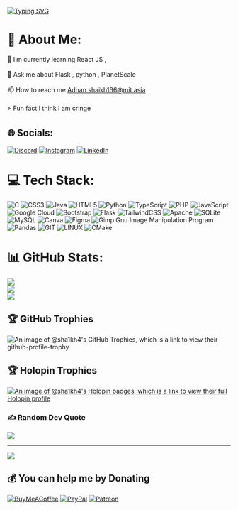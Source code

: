 [![Typing SVG](https://readme-typing-svg.demolab.com?font=Fira+Code&pause=1000&width=435&lines=Hello+Everyone+...;I+am+Shaikh+Adnan)](https://git.io/typing-svg)
# 💫 About Me:
🌱 I’m currently learning React JS ,<br><br>💬 Ask me about Flask , python , PlanetScale<br><br>📫 How to reach me Adnan.shaikh166@mit.asia<br><br>⚡ Fun fact I think I am cringe


## 🌐 Socials:
[![Discord](https://img.shields.io/badge/Discord-%237289DA.svg?logo=discord&logoColor=white)](https://discord.gg/skad4l) [![Instagram](https://img.shields.io/badge/Instagram-%23E4405F.svg?logo=Instagram&logoColor=white)](https://instagram.com/_sk.adnan_) [![LinkedIn](https://img.shields.io/badge/LinkedIn-%230077B5.svg?logo=linkedin&logoColor=white)](https://linkedin.com/in/sha1kh4) 

# 💻 Tech Stack:
![C](https://img.shields.io/badge/c-%2300599C.svg?style=flat&logo=c&logoColor=white) ![CSS3](https://img.shields.io/badge/css3-%231572B6.svg?style=flat&logo=css3&logoColor=white) ![Java](https://img.shields.io/badge/java-%23ED8B00.svg?style=flat&logo=java&logoColor=white) ![HTML5](https://img.shields.io/badge/html5-%23E34F26.svg?style=flat&logo=html5&logoColor=white) ![Python](https://img.shields.io/badge/python-3670A0?style=flat&logo=python&logoColor=ffdd54) ![TypeScript](https://img.shields.io/badge/typescript-%23007ACC.svg?style=flat&logo=typescript&logoColor=white) ![PHP](https://img.shields.io/badge/php-%23777BB4.svg?style=flat&logo=php&logoColor=white) ![JavaScript](https://img.shields.io/badge/javascript-%23323330.svg?style=flat&logo=javascript&logoColor=%23F7DF1E) ![Google Cloud](https://img.shields.io/badge/Google%20Cloud-%234285F4.svg?style=flat&logo=google-cloud&logoColor=white) ![Bootstrap](https://img.shields.io/badge/bootstrap-%23563D7C.svg?style=flat&logo=bootstrap&logoColor=white) ![Flask](https://img.shields.io/badge/flask-%23000.svg?style=flat&logo=flask&logoColor=white) ![TailwindCSS](https://img.shields.io/badge/tailwindcss-%2338B2AC.svg?style=flat&logo=tailwind-css&logoColor=white) ![Apache](https://img.shields.io/badge/apache-%23D42029.svg?style=flat&logo=apache&logoColor=white) ![SQLite](https://img.shields.io/badge/sqlite-%2307405e.svg?style=flat&logo=sqlite&logoColor=white) ![MySQL](https://img.shields.io/badge/mysql-%2300f.svg?style=flat&logo=mysql&logoColor=white) ![Canva](https://img.shields.io/badge/Canva-%2300C4CC.svg?style=flat&logo=Canva&logoColor=white) 	![Figma](https://img.shields.io/badge/figma-%23F24E1E.svg?style=flat&logo=figma&logoColor=white) ![Gimp Gnu Image Manipulation Program](https://img.shields.io/badge/Gimp-657D8B?style=flat&logo=gimp&logoColor=FFFFFF) ![Pandas](https://img.shields.io/badge/pandas-%23150458.svg?style=flat&logo=pandas&logoColor=white) ![GIT](https://img.shields.io/badge/Git-fc6d26?style=flat&logo=git&logoColor=white) ![LINUX](https://img.shields.io/badge/Linux-FCC624?style=flat&logo=linux&logoColor=black) ![CMake](https://img.shields.io/badge/CMake-%23008FBA.svg?style=flat&logo=cmake&logoColor=white)
# 📊 GitHub Stats:
![](https://github-readme-stats.vercel.app/api?username=Sha1kh4&theme=radical&hide_border=true&include_all_commits=false&count_private=true)<br/>
![](https://github-readme-streak-stats.herokuapp.com/?user=Sha1kh4&theme=radical&hide_border=true)<br/>
![](https://github-readme-stats.vercel.app/api/top-langs/?username=Sha1kh4&theme=radical&hide_border=true&include_all_commits=false&count_private=true&layout=compact)

## 🏆 GitHub Trophies
![An image of @sha1kh4's GitHub Trophies, which is a link to view their github-profile-trophy](https://github-profile-trophy.vercel.app/?username=Sha1kh4&theme=radical&no-frame=false&no-bg=true&margin-w=4)

## 🏆 Holopin Trophies
[![An image of @sha1kh4's Holopin badges, which is a link to view their full Holopin profile](https://holopin.me/sha1kh4)](https://holopin.io/@sha1kh4)

### ✍️ Random Dev Quote
![](https://quotes-github-readme.vercel.app/api?type=horizontal&theme=radical)

---
[![](https://visitcount.itsvg.in/api?id=Sha1kh4&icon=0&color=0)](https://visitcount.itsvg.in)

  ## 💰 You can help me by Donating
  [![BuyMeACoffee](https://img.shields.io/badge/Buy%20Me%20a%20Coffee-ffdd00?style=for-the-badge&logo=buy-me-a-coffee&logoColor=black)](https://buymeacoffee.com//Sha1kh4) [![PayPal](https://img.shields.io/badge/PayPal-00457C?style=for-the-badge&logo=paypal&logoColor=white)](https://paypal.me/Sha1kh4) [![Patreon](https://img.shields.io/badge/Patreon-F96854?style=for-the-badge&logo=patreon&logoColor=white)](https://patreon.com/Sha1kh4) 

  
<!-- Proudly created with GPRM ( https://gprm.itsvg.in ) -->
